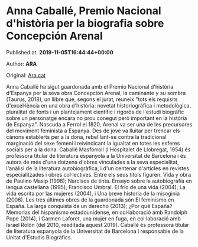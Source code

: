 
# Anna Caballé, Premio Nacional d'història per la biografia sobre Concepción Arenal

Published at: **2019-11-05T16:44:44+00:00**

Author: **ARA**

Original: [Ara.cat](https://llegim.ara.cat/actualitat/Caballe-Nacional-Historia-Concepcion-Arenal_0_2338566298.html)

Anna Caballé ha sigut guardonada amb el Premio Nacional d'història d'Espanya per la seva obra Concepción Arenal, la caminante y su sombra (Taurus, 2018), un llibre que, segons el jurat, reuneix "tots els requisits d'excel·lència en una obra d'història: novetat historiogràfica i metodològica, pluralitat de fonts i un plantejament científic i rigorós de l'estudi biogràfic sobre un personatge encara no prou conegut però important en la història de Espanya".
Nascuda a Ferrol el 1820, Arenal va ser una de les precursores del moviment feminista a Espanya. Des de jove va lluitar per trencar els cànons establerts per a la dona, rebel·lant-se contra la tradicional marginació del sexe femení i reivindicant la igualtat en totes les esferes socials per a la dona.
Caballé Masforroll (l'Hospitalet de Llobregat, 1954) és professora titular de literatura espanyola a la Universitat de Barcelona i és autora de més d'una dotzena d'obres vinculades a la seva especialitat, l'anàlisi de la literatura autobiogràfica, i d'un centenar d'articles en revistes especialitzades i obres col·lectives. Entre els seus títols figuren: Vida y obra de Paulino Masip (1998); Narcisos de tinta. Ensayo sobre la autobiografía en lengua castellana (1995); Francisco Umbral. El frío de una vida (2004); La vida escrita por las mujeres (2004), i Una breve historia de la misoginia (2006). Les tres últimes obres de la guardonada són El feminismo en España. La larga conquista de un derecho (2013); ¿Por qué España? Memorias del hispanismo estadounidense, en col·laboració amb Randolph Pope (2014), i Carmen Laforet, una mujer en fuga, en col·laboració amb Israel Rolón (del 2010, reeditada aquest 2019).
Caballé és professora titular de literatura espanyola de la Universitat de Barcelona i responsable de la Unitat d'Estudis Biogràfics. 
